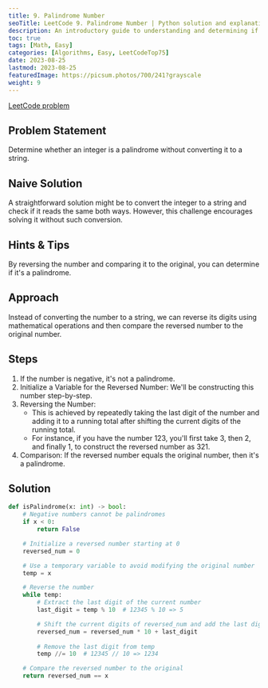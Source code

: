 ```yaml
---
title: 9. Palindrome Number
seoTitle: LeetCode 9. Palindrome Number | Python solution and explanation
description: An introductory guide to understanding and determining if a number is a palindrome.
toc: true
tags: [Math, Easy]
categories: [Algorithms, Easy, LeetCodeTop75]
date: 2023-08-25
lastmod: 2023-08-25
featuredImage: https://picsum.photos/700/241?grayscale
weight: 9
---
```


[LeetCode problem](<https://leetcode.com/problems/palindrome-number/>)

## Problem Statement

Determine whether an integer is a palindrome without converting it to a string.

## Naive Solution

A straightforward solution might be to convert the integer to a string and check if it reads the same both ways. However, this challenge encourages solving it without such conversion.

## Hints & Tips

By reversing the number and comparing it to the original, you can determine if it's a palindrome.

## Approach

Instead of converting the number to a string, we can reverse its digits using mathematical operations and then compare the reversed number to the original number.

## Steps

1. If the number is negative, it's not a palindrome.
2. Initialize a Variable for the Reversed Number: We'll be constructing this number step-by-step.
3. Reversing the Number:
   - This is achieved by repeatedly taking the last digit of the number and adding it to a running total after shifting the current digits of the running total.
   - For instance, if you have the number 123, you'll first take 3, then 2, and finally 1, to construct the reversed number as 321.
3. Comparison: If the reversed number equals the original number, then it's a palindrome.

## Solution

```python
def isPalindrome(x: int) -> bool:
    # Negative numbers cannot be palindromes
    if x < 0:
        return False

    # Initialize a reversed number starting at 0
    reversed_num = 0

    # Use a temporary variable to avoid modifying the original number
    temp = x

    # Reverse the number
    while temp:
        # Extract the last digit of the current number
        last_digit = temp % 10  # 12345 % 10 => 5

        # Shift the current digits of reversed_num and add the last digit of temp
        reversed_num = reversed_num * 10 + last_digit
        
        # Remove the last digit from temp
        temp //= 10  # 12345 // 10 => 1234

    # Compare the reversed number to the original
    return reversed_num == x
```
